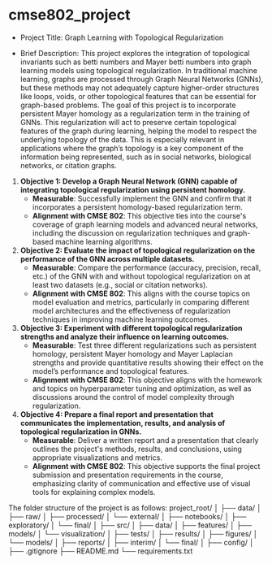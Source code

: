 # cmse802_project

* Project Title: Graph Learning with Topological Regularization

* Brief Description: This project explores the integration of topological invariants such as betti numbers and Mayer betti numbers into graph learning models using topological regularization. In traditional machine learning, graphs are processed through Graph Neural Networks (GNNs), but these methods may not adequately capture higher-order structures like loops, voids, or other topological features that can be essential for graph-based problems. The goal of this project is to incorporate persistent Mayer homology as a regularization term in the training of GNNs. This regularization will act to preserve certain topological features of the graph during learning, helping the model to respect the underlying topology of the data. This is especially relevant in applications where the graph’s topology is a key component of the information being represented, such as in social networks, biological networks, or citation graphs.


1. **Objective 1: Develop a Graph Neural Network (GNN) capable of integrating topological regularization using persistent homology.**
   - **Measurable**: Successfully implement the GNN and confirm that it incorporates a persistent homology-based regularization term.
   - **Alignment with CMSE 802**: This objective ties into the course's coverage of graph learning models and advanced neural networks, including the discussion on regularization techniques and graph-based machine learning algorithms.
2. **Objective 2: Evaluate the impact of topological regularization on the performance of the GNN across multiple datasets.**
   - **Measurable**: Compare the performance (accuracy, precision, recall, etc.) of the GNN with and without topological regularization on at least two datasets (e.g., social or citation networks).
   - **Alignment with CMSE 802**: This aligns with the course topics on model evaluation and metrics, particularly in comparing different model architectures and the effectiveness of regularization techniques in improving machine learning outcomes.
3. **Objective 3: Experiment with different topological regularization strengths and analyze their influence on learning outcomes.**
   - **Measurable**: Test three different regularizations such as persistent homology, persistent Mayer homology and Mayer Laplacian strengths and provide quantitative results showing their effect on the model’s performance and topological features.
   - **Alignment with CMSE 802**: This objective aligns with the homework and topics on hyperparameter tuning and optimization, as well as discussions around the control of model complexity through regularization.
4. **Objective 4: Prepare a final report and presentation that communicates the implementation, results, and analysis of topological regularization in GNNs.**
   - **Measurable**: Deliver a written report and a presentation that clearly outlines the project's methods, results, and conclusions, using appropriate visualizations and metrics.
   - **Alignment with CMSE 802**: This objective supports the final project submission and presentation requirements in the course, emphasizing clarity of communication and effective use of visual tools for explaining complex models.



The folder structure of the project is as follows:
project_root/
│
├── data/
│   ├── raw/
│   ├── processed/
│   └── external/
│
├── notebooks/
│   ├── exploratory/
│   └── final/
│
├── src/
│   ├── data/
│   ├── features/
│   ├── models/
│   └── visualization/
│
├── tests/
│
├── results/
│   ├── figures/
│   └── models/
│
├── reports/
│   ├── interim/
│   └── final/
│
├── config/
│
├── .gitignore
├── README.md
└── requirements.txt